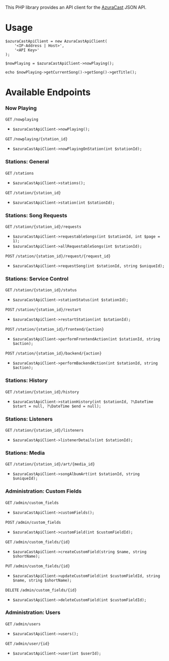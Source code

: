 This PHP library provides an API client for the [AzuraCast](https://github.com/AzuraCast/AzuraCast) JSON API.

# Usage

```
$azuraCastApiClient = new AzuraCastApiClient(
	'<IP-Address | Host>',
	'<API Key>'
);

$nowPlaying = $azuraCastApiClient->nowPlaying();

echo $nowPlaying->getCurrentSong()->getSong()->getTitle();
```

# Available Endpoints

### Now Playing
`GET` `/nowplaying`
- `$azuraCastApiClient->nowPlaying();`

`GET` `/nowplaying/{station_id}`
- `$azuraCastApiClient->nowPlayingOnStation(int $stationId);`

### Stations: General
`GET` `/stations`
- `$azuraCastApiClient->stations();`

`GET` `/station/{station_id}`
- `$azuraCastApiClient->station(int $stationId);`

### Stations: Song Requests
`GET` `/station/{station_id}/requests`
- `$azuraCastApiClient->requestableSongs(int $stationId, int $page = 1);`
- `$azuraCastApiClient->allRequestableSongs(int $stationId);`

`POST` `/station/{station_id}/request/{request_id}`
- `$azuraCastApiClient->requestSong(int $stationId, string $uniqueId);`

### Stations: Service Control
`GET` `/station/{station_id}/status`
- `$azuraCastApiClient->stationStatus(int $stationId);`

`POST` `/station/{station_id}/restart`
- `$azuraCastApiClient->restartStation(int $stationId);`

`POST` `/station/{station_id}/frontend/{action}`
- `$azuraCastApiClient->performFrontendAction(int $stationId, string $action);`

`POST` `/station/{station_id}/backend/{action}`
- `$azuraCastApiClient->performBackendAction(int $stationId, string $action);`

### Stations: History
`GET` `/station/{station_id}/history`
- `$azuraCastApiClient->stationHistory(int $stationId, ?\DateTime $start = null, ?\DateTime $end = null);`

### Stations: Listeners
`GET` `/station/{station_id}/listeners`
- `$azuraCastApiClient->listenerDetails(int $stationId);`

### Stations: Media
`GET` `/station/{station_id}/art/{media_id}`
- `$azuraCastApiClient->songAlbumArt(int $stationId, string $uniqueId);`

### Administration: Custom Fields
`GET` `/admin/custom_fields`
- `$azuraCastApiClient->customFields();`

`POST` `/admin/custom_fields`
- `$azuraCastApiClient->customField(int $customFieldId);`

`GET` `/admin/custom_fields/{id}`
- `$azuraCastApiClient->createCustomField(string $name, string $shortName);`

`PUT` `/admin/custom_fields/{id}`
- `$azuraCastApiClient->updateCustomField(int $customFieldId, string $name, string $shortName);`

`DELETE` `/admin/custom_fields/{id}`
- `$azuraCastApiClient->deleteCustomField(int $customFieldId);`

### Administration: Users
`GET` `/admin/users`
- `$azuraCastApiClient->users();`

`GET` `/admin/user/{id}`
- `$azuraCastApiClient->user(int $userId);`

